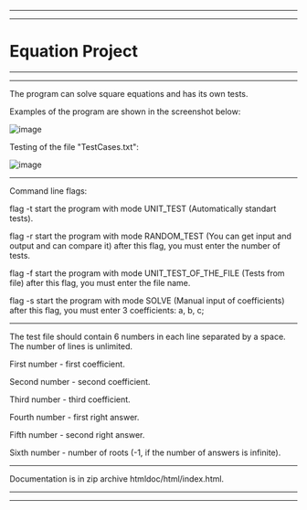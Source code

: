 -----------------------------------------------------------------------------------------------------------
-----------------------------------------------------------------------------------------------------------

# Equation Project

-----------------------------------------------------------------------------------------------------------
-----------------------------------------------------------------------------------------------------------

The program can solve square equations and has its own tests.

Examples of the program are shown in the screenshot below:

![image](https://user-images.githubusercontent.com/112069471/187084073-97612fa3-bd50-4337-bedb-f57c6183ce73.png)

Testing of the file "TestCases.txt":

![image](https://user-images.githubusercontent.com/112069471/187084100-6120ce0d-95be-43db-afb2-183037614e6d.png)


-----------------------------------------------------------------------------------------------------------

Command line flags:

flag -t start the program with mode UNIT_TEST (Automatically standart tests).

flag -r start the program with mode RANDOM_TEST (You can get input and output and can compare it) after this flag, you must enter the number of tests.

flag -f start the program with mode UNIT_TEST_OF_THE_FILE (Tests from file) after this flag, you must enter the file name.

flag -s start the program with mode SOLVE (Manual input of coefficients) after this flag, you must enter 3 coefficients: a, b, c;

-----------------------------------------------------------------------------------------------------------

The test file should contain 6 numbers in each line separated by a space. The number of lines is unlimited.

First number - first coefficient.

Second number - second coefficient.

Third number - third coefficient.

Fourth number - first right answer.

Fifth number - second right answer.

Sixth number - number of roots (-1, if the number of answers is infinite).

-----------------------------------------------------------------------------------------------------------

Documentation is in zip archive htmldoc/html/index.html.

-----------------------------------------------------------------------------------------------------------
-----------------------------------------------------------------------------------------------------------

